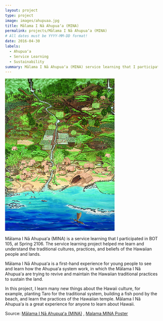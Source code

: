 ```yaml
---
layout: project
type: project
image: images/ahupuaa.jpg
title: Mālama I Nā Ahupuaʻa (MINA)
permalink: projects/Mālama I Nā Ahupuaʻa (MINA)
# All dates must be YYYY-MM-DD format!
date: 2016-04-30
labels:
  - Ahupuaʻa
  - Service Learning	
  - Sustainability
summary: Mālama I Nā Ahupuaʻa (MINA) service learning that I participated in BOT 105.
---
```

<img class="ui floated rounded image" src="../images/ahupuaa.jpg">

Mālama I Nā Ahupuaʻa (MINA) is a service learning that I participated in BOT 105, at Spring 2106. The service learning project helped me learn and understand the traditional cultures, practices, and beliefs of the Hawaiian people and lands.

Mālama I Nā Ahupuaʻa is a first-hand experience for young people to see and learn how the Ahupuaʻa system work, in which the Mālama I Nā Ahupuaʻa are trying to revive and maintain the Hawaiian traditional practices to sustain the land.

In this project, I learn many new things about the Hawaii culture, for example, planting Taro for the traditional system, building a fish pond by the beach, and learn the practices of the Hawaiian temple. Mālama I Nā Ahupuaʻa is a great experience for anyone to learn about Hawaii.

Source: <a href="http://socialsciences.hawaii.edu/access/engagement/mina.html"> Mālama I Nā Ahupuaʻa (MINA)</a> ,
<a href="https://www.kapiolani.hawaii.edu/wp-content/uploads/2018/12/MalamaMINAPoster.pdf"> Malama MINA Poster</a> 
